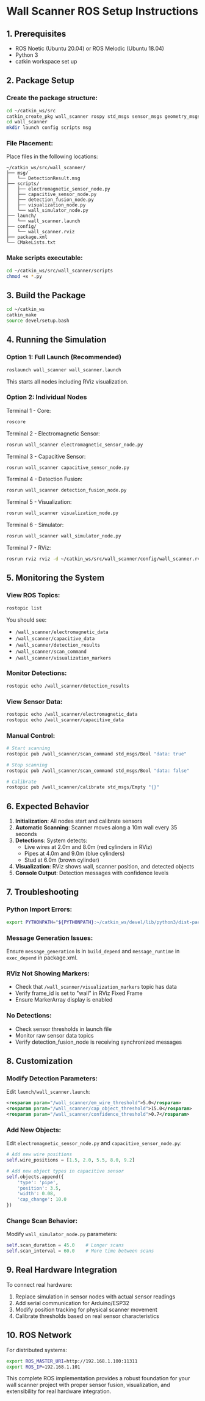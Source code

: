# Wall Scanner ROS Setup Instructions

## 1. Prerequisites
- ROS Noetic (Ubuntu 20.04) or ROS Melodic (Ubuntu 18.04)
- Python 3
- catkin workspace set up

## 2. Package Setup

### Create the package structure:
```bash
cd ~/catkin_ws/src
catkin_create_pkg wall_scanner rospy std_msgs sensor_msgs geometry_msgs visualization_msgs
cd wall_scanner
mkdir launch config scripts msg
```

### File Placement:
Place files in the following locations:

```
~/catkin_ws/src/wall_scanner/
├── msg/
│   └── DetectionResult.msg
├── scripts/
│   ├── electromagnetic_sensor_node.py
│   ├── capacitive_sensor_node.py  
│   ├── detection_fusion_node.py
│   ├── visualization_node.py
│   └── wall_simulator_node.py
├── launch/
│   └── wall_scanner.launch
├── config/
│   └── wall_scanner.rviz
├── package.xml
└── CMakeLists.txt
```

### Make scripts executable:
```bash
cd ~/catkin_ws/src/wall_scanner/scripts
chmod +x *.py
```

## 3. Build the Package

```bash
cd ~/catkin_ws
catkin_make
source devel/setup.bash
```

## 4. Running the Simulation

### Option 1: Full Launch (Recommended)
```bash
roslaunch wall_scanner wall_scanner.launch
```
This starts all nodes including RViz visualization.

### Option 2: Individual Nodes
Terminal 1 - Core:
```bash
roscore
```

Terminal 2 - Electromagnetic Sensor:
```bash
rosrun wall_scanner electromagnetic_sensor_node.py
```

Terminal 3 - Capacitive Sensor:
```bash
rosrun wall_scanner capacitive_sensor_node.py
```

Terminal 4 - Detection Fusion:
```bash
rosrun wall_scanner detection_fusion_node.py
```

Terminal 5 - Visualization:
```bash
rosrun wall_scanner visualization_node.py
```

Terminal 6 - Simulator:
```bash
rosrun wall_scanner wall_simulator_node.py
```

Terminal 7 - RViz:
```bash
rosrun rviz rviz -d ~/catkin_ws/src/wall_scanner/config/wall_scanner.rviz
```

## 5. Monitoring the System

### View ROS Topics:
```bash
rostopic list
```
You should see:
- `/wall_scanner/electromagnetic_data`
- `/wall_scanner/capacitive_data`
- `/wall_scanner/detection_results`
- `/wall_scanner/scan_command`
- `/wall_scanner/visualization_markers`

### Monitor Detections:
```bash
rostopic echo /wall_scanner/detection_results
```

### View Sensor Data:
```bash
rostopic echo /wall_scanner/electromagnetic_data
rostopic echo /wall_scanner/capacitive_data
```

### Manual Control:
```bash
# Start scanning
rostopic pub /wall_scanner/scan_command std_msgs/Bool "data: true"

# Stop scanning  
rostopic pub /wall_scanner/scan_command std_msgs/Bool "data: false"

# Calibrate
rostopic pub /wall_scanner/calibrate std_msgs/Empty "{}"
```

## 6. Expected Behavior

1. **Initialization**: All nodes start and calibrate sensors
2. **Automatic Scanning**: Scanner moves along a 10m wall every 35 seconds
3. **Detections**: System detects:
   - Live wires at 2.0m and 8.0m (red cylinders in RViz)
   - Pipes at 4.0m and 9.0m (blue cylinders)
   - Stud at 6.0m (brown cylinder)
4. **Visualization**: RViz shows wall, scanner position, and detected objects
5. **Console Output**: Detection messages with confidence levels

## 7. Troubleshooting

### Python Import Errors:
```bash
export PYTHONPATH="${PYTHONPATH}:~/catkin_ws/devel/lib/python3/dist-packages"
```

### Message Generation Issues:
Ensure `message_generation` is in `build_depend` and `message_runtime` in `exec_depend` in package.xml.

### RViz Not Showing Markers:
- Check that `/wall_scanner/visualization_markers` topic has data
- Verify frame_id is set to "wall" in RViz Fixed Frame
- Ensure MarkerArray display is enabled

### No Detections:
- Check sensor thresholds in launch file
- Monitor raw sensor data topics
- Verify detection_fusion_node is receiving synchronized messages

## 8. Customization

### Modify Detection Parameters:
Edit `launch/wall_scanner.launch`:
```xml
<rosparam param="/wall_scanner/em_wire_threshold">5.0</rosparam>
<rosparam param="/wall_scanner/cap_object_threshold">15.0</rosparam>
<rosparam param="/wall_scanner/confidence_threshold">0.7</rosparam>
```

### Add New Objects:
Edit `electromagnetic_sensor_node.py` and `capacitive_sensor_node.py`:
```python
# Add new wire positions
self.wire_positions = [1.5, 2.0, 5.5, 8.0, 9.2]

# Add new object types in capacitive sensor
self.objects.append({
    'type': 'pipe', 
    'position': 3.5, 
    'width': 0.08, 
    'cap_change': 10.0
})
```

### Change Scan Behavior:
Modify `wall_simulator_node.py` parameters:
```python
self.scan_duration = 45.0    # Longer scans
self.scan_interval = 60.0    # More time between scans
```

## 9. Real Hardware Integration

To connect real hardware:
1. Replace simulation in sensor nodes with actual sensor readings
2. Add serial communication for Arduino/ESP32
3. Modify position tracking for physical scanner movement
4. Calibrate thresholds based on real sensor characteristics

## 10. ROS Network

For distributed systems:
```bash
export ROS_MASTER_URI=http://192.168.1.100:11311
export ROS_IP=192.168.1.101
```

This complete ROS implementation provides a robust foundation for your wall scanner project with proper sensor fusion, visualization, and extensibility for real hardware integration.
